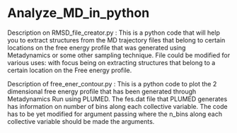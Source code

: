 # Analyze_MD_in_python

Description on RMSD_file_creator.py :
This is a python code that will help you to extract structures from the MD trajectory files that belong to certain locations on the free energy profile that was generated using Metadynamics or some other sampling technique.
File could be modified for various uses: with focus being on extracting structures that belong to a certain location on the Free energy profile.

Description of free_ener_contour.py : 
This is a python code to plot the 2 dimensional free energy profile that has been generated through Metadynamics Run using PLUMED. The fes.dat file that PLUMED generates has information on number of bins along each collective variable. The code has to be yet modified for argument passing where the n_bins along each collective variable should be made the arguments.

